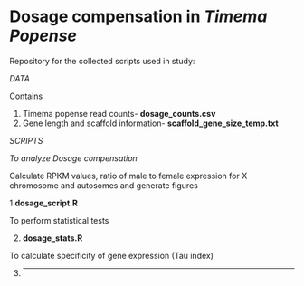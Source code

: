 # Dosage compensation in *Timema Popense*

Repository for the collected scripts used in study: 

*DATA*

Contains 
1. Timema popense read counts- **dosage_counts.csv**
2. Gene length and scaffold information- **scaffold_gene_size_temp.txt**

*SCRIPTS* 

*To analyze Dosage compensation*

Calculate RPKM values, ratio of male to female expression for X chromosome and autosomes and generate figures

1.**dosage_script.R** 
   
To perform statistical tests 

2. **dosage_stats.R**

To calculate specificity of gene expression (Tau index) 

3. ** **

